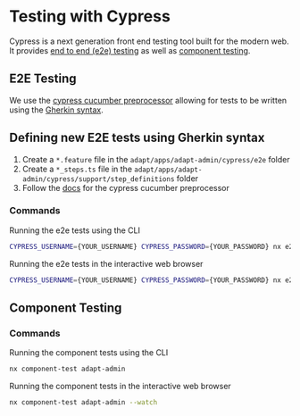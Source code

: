 # Testing with Cypress

Cypress is a next generation front end testing tool built for the modern web. It provides [end to end (e2e) testing](https://docs.cypress.io/guides/end-to-end-testing/writing-your-first-end-to-end-test) as well as [component testing](https://docs.cypress.io/guides/component-testing/overview).

## E2E Testing

We use the [cypress cucumber preprocessor](https://github.com/badeball/cypress-cucumber-preprocessor/tree/master/docs) allowing for tests to be written using the [Gherkin syntax](https://cucumber.io/docs/gherkin/reference/#background).

## Defining new E2E tests using Gherkin syntax

1. Create a `*.feature` file in the `adapt/apps/adapt-admin/cypress/e2e` folder
2. Create a `*_steps.ts` file in the `adapt/apps/adapt-admin/cypress/support/step_definitions` folder
3. Follow the [docs](https://github.com/badeball/cypress-cucumber-preprocessor/blob/master/docs/cucumber-basics.md) for the cypress cucumber preprocessor

### Commands

Running the e2e tests using the CLI

```bash
CYPRESS_USERNAME={YOUR_USERNAME} CYPRESS_PASSWORD={YOUR_PASSWORD} nx e2e adapt-admin --baseUrl={BASE_URL}
```

Running the e2e tests in the interactive web browser

```bash
CYPRESS_USERNAME={YOUR_USERNAME} CYPRESS_PASSWORD={YOUR_PASSWORD} nx e2e adapt-admin --watch --baseUrl={BASE_URL}
```

## Component Testing

### Commands

Running the component tests using the CLI

```bash
nx component-test adapt-admin
```

Running the component tests in the interactive web browser

```bash
nx component-test adapt-admin --watch
```
